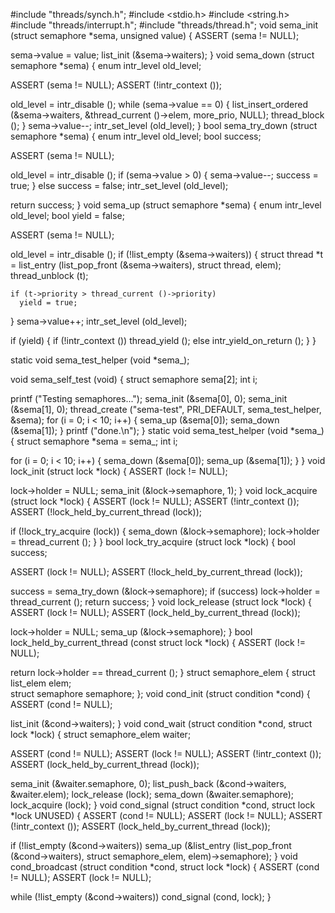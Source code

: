 #include "threads/synch.h";
#include <stdio.h>
#include <string.h>
#include "threads/interrupt.h";
#include "threads/thread.h";
void
sema_init (struct semaphore *sema, unsigned value) 
{
  ASSERT (sema != NULL);

  sema->value = value;
  list_init (&sema->waiters);
}
void
sema_down (struct semaphore *sema) 
{
  enum intr_level old_level;

  ASSERT (sema != NULL);
  ASSERT (!intr_context ());

  old_level = intr_disable ();
  while (sema->value == 0) 
    {
      list_insert_ordered (&sema->waiters, &thread_current ()->elem,
        more_prio, NULL);
      thread_block ();
    }
  sema->value--;
  intr_set_level (old_level);
}
bool
sema_try_down (struct semaphore *sema) 
{
  enum intr_level old_level;
  bool success;

  ASSERT (sema != NULL);

  old_level = intr_disable ();
  if (sema->value > 0) 
    {
      sema->value--;
      success = true; 
    }
  else
    success = false;
  intr_set_level (old_level);

  return success;
}
void
sema_up (struct semaphore *sema) 
{
  enum intr_level old_level;
  bool yield = false;

  ASSERT (sema != NULL);

  old_level = intr_disable ();
  if (!list_empty (&sema->waiters)) 
  {
    struct thread *t = list_entry (list_pop_front (&sema->waiters),
                        struct thread, elem);
    thread_unblock (t);
    
    if (t->priority > thread_current ()->priority)
      yield = true;
  }
  sema->value++;
  intr_set_level (old_level);

  if (yield)
  {
    if (!intr_context ())
      thread_yield ();
    else
      intr_yield_on_return ();
  }
}

static void sema_test_helper (void *sema_);

void
sema_self_test (void) 
{
  struct semaphore sema[2];
  int i;

  printf ("Testing semaphores...");
  sema_init (&sema[0], 0);
  sema_init (&sema[1], 0);
  thread_create ("sema-test", PRI_DEFAULT, sema_test_helper, &sema);
  for (i = 0; i < 10; i++) 
    {
      sema_up (&sema[0]);
      sema_down (&sema[1]);
    }
  printf ("done.\n");
}
static void
sema_test_helper (void *sema_) 
{
  struct semaphore *sema = sema_;
  int i;

  for (i = 0; i < 10; i++) 
    {
      sema_down (&sema[0]);
      sema_up (&sema[1]);
    }
}
void
lock_init (struct lock *lock)
{
  ASSERT (lock != NULL);

  lock->holder = NULL;
  sema_init (&lock->semaphore, 1);
}
void
lock_acquire (struct lock *lock)
{
  ASSERT (lock != NULL);
  ASSERT (!intr_context ());
  ASSERT (!lock_held_by_current_thread (lock));

  if (!lock_try_acquire (lock))
  {
    sema_down (&lock->semaphore);
    lock->holder = thread_current ();
  }
}
bool
lock_try_acquire (struct lock *lock)
{
  bool success;

  ASSERT (lock != NULL);
  ASSERT (!lock_held_by_current_thread (lock));

  success = sema_try_down (&lock->semaphore);
  if (success)
    lock->holder = thread_current ();
  return success;
}
void
lock_release (struct lock *lock) 
{
  ASSERT (lock != NULL);
  ASSERT (lock_held_by_current_thread (lock));

  lock->holder = NULL;
  sema_up (&lock->semaphore); 
}
bool
lock_held_by_current_thread (const struct lock *lock) 
{
  ASSERT (lock != NULL);

  return lock->holder == thread_current ();
}
struct semaphore_elem 
  {
    struct list_elem elem;          
    struct semaphore semaphore;
  };
void
cond_init (struct condition *cond)
{
  ASSERT (cond != NULL);

  list_init (&cond->waiters);
}
void
cond_wait (struct condition *cond, struct lock *lock) 
{
  struct semaphore_elem waiter;

  ASSERT (cond != NULL);
  ASSERT (lock != NULL);
  ASSERT (!intr_context ());
  ASSERT (lock_held_by_current_thread (lock));
  
  sema_init (&waiter.semaphore, 0);
  list_push_back (&cond->waiters, &waiter.elem);
  lock_release (lock);
  sema_down (&waiter.semaphore);
  lock_acquire (lock);
}
void
cond_signal (struct condition *cond, struct lock *lock UNUSED) 
{
  ASSERT (cond != NULL);
  ASSERT (lock != NULL);
  ASSERT (!intr_context ());
  ASSERT (lock_held_by_current_thread (lock));

  if (!list_empty (&cond->waiters)) 
    sema_up (&list_entry (list_pop_front (&cond->waiters),
                          struct semaphore_elem, elem)->semaphore);
}
void
cond_broadcast (struct condition *cond, struct lock *lock) 
{
  ASSERT (cond != NULL);
  ASSERT (lock != NULL);

  while (!list_empty (&cond->waiters))
    cond_signal (cond, lock);
}
